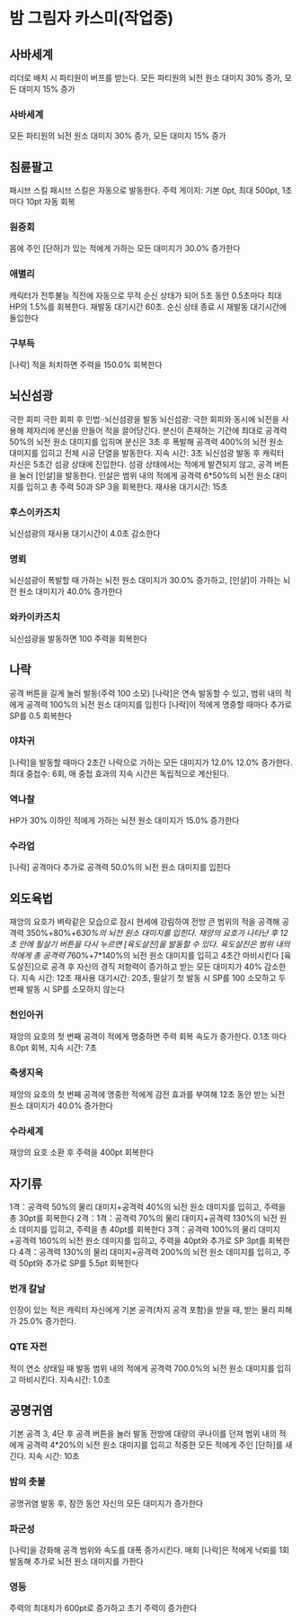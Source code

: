 # 밤 그림자 카스미(작업중)

## 사바세계

리더로 배치 시 파티원이 버프를 받는다.
모든 파티원의 뇌전 원소 대미지 30% 증가, 모든 대미지 15% 증가

### 사바세계

모든 파티원의 뇌전 원소 대미지 30% 증가, 모든 대미지 15% 증가

## 침륜팔고

패시브 스킬
패시브 스킬은 자동으로 발동한다.
주력 게이지: 기본 0pt, 최대 500pt, 1초마다 10pt 자동 회복

### 원증회

몸에 주인 [단하]가 있는 적에게 가하는 모든 대미지가 30.0% 증가한다

### 애별리

캐릭터가 전투불능 직전에 자동으로 무적 순신 상태가 되어 5초 동안 0.5초마다 최대 HP의 1.5%를 회복한다. 재발동 대기시간 60초. 순신 상태 종료 시 재발동 대기시간에 돌입한다

### 구부득

[나락] 적을 처치하면 주력을 150.0% 회복한다

## 뇌신섬광

극한 회피
극한 회피 후 인법··뇌신섬광을 발동
뇌신섬광: 극한 회피와 동시에 뇌전을 사용해 제자리에 분신을 만들어 적을 끌어당긴다. 분신이 존재하는 기간에 최대로 공격력 50%의 뇌전 원소 대미지를 입히며 분신은 3초 후 폭발해 공격력 400%의 뇌전 원소 대미지를 입히고 전체 시공 단열을 발동한다. 지속 시간: 3초
뇌신섬광 발동 후 캐릭터 자신은 5초간 섬광 상태에 진입한다. 섬광 상태에서는 적에게 발견되지 않고, 공격 버튼을 눌러 [인살]을 발동한다. 인살은 범위 내의 적에게 공격력 6\*50%의 뇌전 원소 대미지를 입히고 총 주력 50과 SP 3을 회복한다. 재사용 대기시간: 15초

### 후스이카즈치

뇌신섬광의 재사용 대기시간이 4.0초 감소한다

### 명뢰

뇌신섬광이 폭발할 때 가하는 뇌전 원소 대미지가 30.0% 증가하고, [인살]이 가하는 뇌전 원소 대미지가 40.0% 증가한다

### 와카이카즈치

뇌신섬광을 발동하면 100 주력을 회복한다

## 나락

공격 버튼을 길게 눌러 발동(주력 100 소모)
[나락]은 연속 발동할 수 있고, 범위 내의 적에게 공격력 100%의 뇌전 원소 대미지를 입힌다
[나락]이 적에게 명중할 때마다 추가로 SP를 0.5 회복한다

### 야차귀

[나락]을 발동할 때마다 2초간 나락으로 가하는 모든 대미지가 12.0% 12.0% 증가한다. 최대 중첩수: 6회, 매 중첩 효과의 지속 시간은 독립적으로 계산된다.

### 역나찰

HP가 30% 이하인 적에게 가하는 뇌전 원소 대미지가 15.0% 증가한다

### 수라업

[나락] 공격마다 추가로 공격력 50.0%의 뇌전 원소 대미지를 입힌다

## 외도육법

재앙의 요호가 벼락같은 모습으로 잠시 현세에 강림하여 전방 큰 범위의 적을 공격해 공격력 350%+80%+6*30%의 뇌전 원소 대미지를 입힌다.
재앙의 요호가 나타난 후 12초 안에 필살기 버튼을 다시 누르면 [육도살진]을 발동할 수 있다. 육도살진은 범위 내의 적에게 총 공격력 7*60%+7\*140%의 뇌전 원소 대미지를 입히고 4초간 마비시킨다
[육도살진]으로 공격 후 자신의 경직 저항력이 증가하고 받는 모든 대미지가 40% 감소한다. 지속 시간: 12초
재사용 대기시간: 20초, 필살기 첫 발동 시 SP를 100 소모하고 두 번째 발동 시 SP를 소모하지 않는다

### 천인아귀

재앙의 요호의 첫 번째 공격이 적에게 명중하면 주력 회복 속도가 증가한다. 0.1초 마다 8.0pt 회복, 지속 시간: 7초

### 축생지옥

재앙의 요호의 첫 번째 공격에 명중한 적에게 감전 효과를 부여해 12초 동안 받는 뇌전 원소 대미지가 40.0% 증가한다

### 수라세계

재앙의 요호 소환 후 주력을 400pt 회복한다

## 자기류

1격：공격력 50%의 물리 대미지+공격력 40%의 뇌전 원소 데미지를 입히고, 주력을 총 30pt를 회복한다
2격：1격：공격력 70%의 물리 대미지+공격력 130%의 뇌전 원소 데미지를 입히고, 주력을 총 40pt를 회복한다
3격：공격력 100%의 물리 대미지+공격력 160%의 뇌전 원소 데미지를 입히고, 주력을 40pt와 추가로 SP 3pt를 회복한다
4격：공격력 130%의 물리 대미지+공격력 200%의 뇌전 원소 데미지를 입히고, 주력 50pt와 추가로 SP를 5.5pt 회복한다

### 번개 칼날

인장이 있는 적은 캐릭터 자신에게 기본 공격(차지 공격 포함)을 받을 때, 받는 물리 피해가 25.0% 증가한다.

### QTE 자전

적이 연소 상태일 때 발동
범위 내의 적에게 공격력 700.0%의 뇌전 원소 대미지를 입히고 마비시킨다. 지속시간: 1.0초

## 공명귀염

기본 공격 3, 4단 후 공격 버튼을 눌러 발동
전방에 대량의 쿠나이를 던져 범위 내의 적에게 공격력 4\*20%의 뇌전 원소 대미지를 입히고 적중한 모든 적에게 주인 [단하]를 새긴다. 지속 시간: 10초

### 밤의 촛불

공명귀염 발동 후, 잠깐 동안 자신의 모든 대미지가 증가한다

### 파군성

[나락]을 강화해 공격 범위와 속도를 대폭 증가시킨다. 매회 [나락]은 적에게 낙뢰를 1회 발동해 추가로 뇌전 원소 대미지를 가한다

### 영등

주력의 최대치가 600pt로 증가하고 초기 주력이 증가한다
